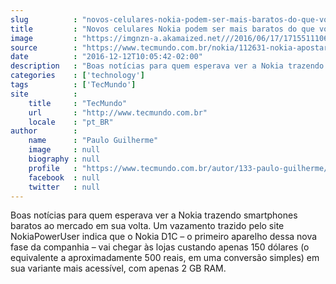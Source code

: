 ```yaml
---
slug          : "novos-celulares-nokia-podem-ser-mais-baratos-do-que-voce-pensa"
title         : "Novos celulares Nokia podem ser mais baratos do que você pensa"
image         : "https://imgnzn-a.akamaized.net///2016/06/17/17155111064451-t1200x480.jpg"
source        : "https://www.tecmundo.com.br/nokia/112631-nokia-apostar-celulares-500-reais-rumor.htm"
date          : "2016-12-12T10:05:42-02:00"
description   : "Boas notícias para quem esperava ver a Nokia trazendo smartphones baratos ao mercado em sua volta. Um vazamento trazido pelo site NokiaPowerUser indica que o Nokia D1C – o primeiro aparelho dessa nova fase da companhia – vai chegar às lojas custando apenas 150 dólares (o equivalente a aproximadamente 500 reais, em uma conversão simples) em sua variante mais acessível, com apenas 2 GB RAM."
categories    : ['technology']
tags          : ['TecMundo']
site          :
    title     : "TecMundo"
    url       : "http://www.tecmundo.com.br"
    locale    : "pt_BR"
author        :
    name      : "Paulo Guilherme"
    image     : null
    biography : null
    profile   : "https://www.tecmundo.com.br/autor/133-paulo-guilherme/"
    facebook  : null
    twitter   : null
---
```


Boas notícias para quem esperava ver a Nokia trazendo smartphones baratos ao mercado em sua volta. Um vazamento trazido pelo site NokiaPowerUser indica que o Nokia D1C – o primeiro aparelho dessa nova fase da companhia – vai chegar às lojas custando apenas 150 dólares (o equivalente a aproximadamente 500 reais, em uma conversão simples) em sua variante mais acessível, com apenas 2 GB RAM.
